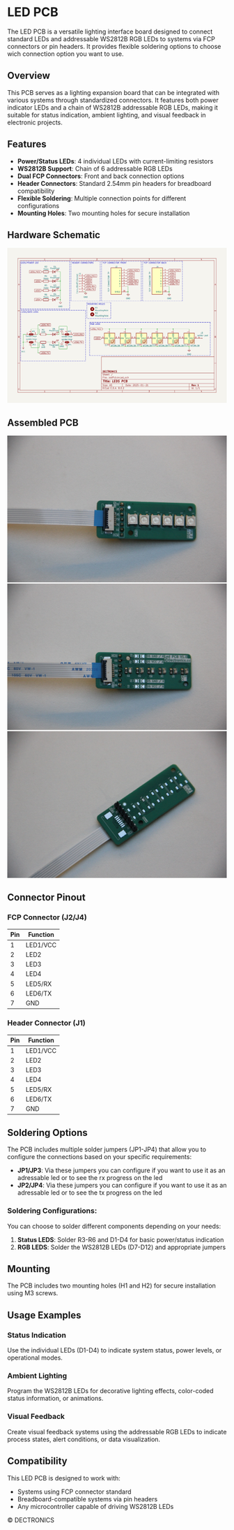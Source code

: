 # LED PCB

The LED PCB is a versatile lighting interface board designed to connect standard LEDs and addressable WS2812B RGB LEDs to systems via FCP connectors or pin headers. It provides flexible soldering options to choose wich connection option you want to use.
## Overview

This PCB serves as a lighting expansion board that can be integrated with various systems through standardized connectors. It features both power indicator LEDs and a chain of WS2812B addressable RGB LEDs, making it suitable for status indication, ambient lighting, and visual feedback in electronic projects.

## Features

- **Power/Status LEDs**: 4 individual LEDs with current-limiting resistors
- **WS2812B Support**: Chain of 6 addressable RGB LEDs
- **Dual FCP Connectors**: Front and back connection options
- **Header Connectors**: Standard 2.54mm pin headers for breadboard compatibility
- **Flexible Soldering**: Multiple connection points for different configurations
- **Mounting Holes**: Two mounting holes for secure installation
## Hardware Schematic
![Indication board Schematic](images/Schematic.png)
## Assembled PCB
![Assembled Indication PCB](images/IMG_2570.jpg)
![Assembled Indication PCB](images/IMG_2571.jpg)
![Assembled Indication PCB](images/IMG_2580.jpg)

## Connector Pinout
### FCP Connector (J2/J4)

| Pin | Function |
| --- | -------- |
| 1   | LED1/VCC |
| 2   | LED2     |
| 3   | LED3     |
| 4   | LED4     |
| 5   | LED5/RX  |
| 6   | LED6/TX  |
| 7   | GND      |

### Header Connector (J1)

|Pin|Function|
|---|---|
|1|LED1/VCC|
|2|LED2|
|3|LED3|
|4|LED4|
|5|LED5/RX|
|6|LED6/TX|
|7|GND|

## Soldering Options

The PCB includes multiple solder jumpers (JP1-JP4) that allow you to configure the connections based on your specific requirements:

- **JP1/JP3**: Via these jumpers you can configure if you want to use it as an adressable led or to see the rx progress on the led
- **JP2/JP4**: Via these jumpers you can configure if you want to use it as an adressable led or to see the tx progress on the led

### Soldering Configurations:

You can choose to solder different components depending on your needs:

1. **Status LEDS**: Solder R3-R6 and D1-D4 for basic power/status indication
2. **RGB LEDS**: Solder the WS2812B LEDs (D7-D12) and appropriate jumpers
## Mounting

The PCB includes two mounting holes (H1 and H2) for secure installation using M3 screws.

## Usage Examples

### Status Indication

Use the individual LEDs (D1-D4) to indicate system status, power levels, or operational modes.

### Ambient Lighting

Program the WS2812B LEDs for decorative lighting effects, color-coded status information, or animations.

### Visual Feedback

Create visual feedback systems using the addressable RGB LEDs to indicate process states, alert conditions, or data visualization.
## Compatibility

This LED PCB is designed to work with:

- Systems using FCP connector standard
- Breadboard-compatible systems via pin headers
- Any microcontroller capable of driving WS2812B LEDs

© DECTRONICS
